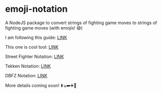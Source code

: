 # emoji-notation
A NodeJS package to convert strings of fighting game moves to strings of fighting game moves (with emojis! 😅)

I am following this guide: [LINK](https://codeburst.io/how-to-create-and-publish-your-first-node-js-module-444e7585b738)

This one is cool tool: [LINK](https://scotch.io/bar-talk/how-to-build-and-publish-a-npm-package)

Street Fighter Notation: [LINK](http://sonichurricane.com/articles/sfnotation.html)

Tekken Notation: [LINK](http://www.tekkenzaibatsu.com/legend.php)

DBFZ Notation: [LINK](https://docs.google.com/spreadsheets/u/1/d/e/2PACX-1vStxd3co41pIsJuRt98kl_EQDaAxjHnHP1y76kzU8018Wv_MAhYUqV7ATyTWUkGddxMJQSt-05vbDL_/pubhtml#)

More details coming soon! ⬇️↘️➡️➕👊
